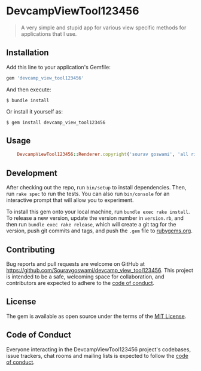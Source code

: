 # DevcampViewTool123456

> A very simple and stupid app for various view specific methods for applications that I use.

## Installation

Add this line to your application's Gemfile:

```ruby
gem 'devcamp_view_tool123456'
```

And then execute:

    $ bundle install

Or install it yourself as:

    $ gem install devcamp_view_tool123456

## Usage

```ruby
    DevcampViewTool123456::Renderer.copyright('sourav goswami', 'all rights reserved').html_safe
```

## Development

After checking out the repo, run `bin/setup` to install dependencies. Then, run `rake spec` to run the tests. You can also run `bin/console` for an interactive prompt that will allow you to experiment.

To install this gem onto your local machine, run `bundle exec rake install`. To release a new version, update the version number in `version.rb`, and then run `bundle exec rake release`, which will create a git tag for the version, push git commits and tags, and push the `.gem` file to [rubygems.org](https://rubygems.org).

## Contributing

Bug reports and pull requests are welcome on GitHub at https://github.com/Souravgoswami/devcamp_view_tool123456. This project is intended to be a safe, welcoming space for collaboration, and contributors are expected to adhere to the [code of conduct](https://github.com/Souravgoswami/devcamp_view_tool123456/blob/master/CODE_OF_CONDUCT.md).


## License

The gem is available as open source under the terms of the [MIT License](https://opensource.org/licenses/MIT).

## Code of Conduct

Everyone interacting in the DevcampViewTool123456 project's codebases, issue trackers, chat rooms and mailing lists is expected to follow the [code of conduct](https://github.com/Souravgoswami/devcamp_view_tool123456/blob/master/CODE_OF_CONDUCT.md).
